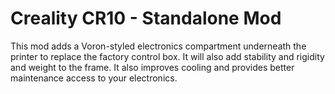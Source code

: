 # Creality CR10 - Standalone Mod

This mod adds a Voron-styled electronics compartment underneath the printer to replace the factory control box. It will also add stability and rigidity and weight to the frame. It also improves cooling and provides better maintenance access to your electronics.
